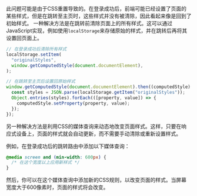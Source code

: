 此问题可能是由于CSS重置导致的。在登录成功后，前端可能已经设置了页面的某些样式，但是在跳转至主页时，这些样式并没有被清除，因此看起来像是回到了初始样式。
一种解决方法是在跳转前清除页面上的所有样式。这可以通过JavaScript实现，例如使用`localStorage`来存储原始的样式，并在跳转后再将其设置回页面上。

```javascript
// 在登录成功后清除所有样式
localStorage.setItem(
  "originalStyles",
  window.getComputedStyle(document.documentElement),
);

// 在跳转至主页后设置回原始样式
window.getComputedStyle(document.documentElement).then((computedStyle) => {
  const styles = JSON.parse(localStorage.getItem("originalStyles"));
  Object.entries(styles).forEach(([property, value]) => {
    computedStyle.setProperty(property, value);
  });
});
```

另一种解决方法是利用CSS的媒体查询来动态地改变页面样式。这样，只要在响应式设备上，页面的样式就会自动更新，而不需要手动清除或重新设置样式。

例如，在登录成功后的跳转路由中添加以下媒体查询：

```css
@media screen and (min-width: 600px) {
  /* 在这个宽度以上应用新样式 */
}
```

然后，你可以在这个媒体查询中添加新的CSS规则，以改变页面的样式。当屏幕宽度大于600像素时，页面的样式将会改变。
